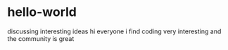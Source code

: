 # hello-world
discussing interesting ideas
hi everyone 
i find coding very interesting and the community is great
